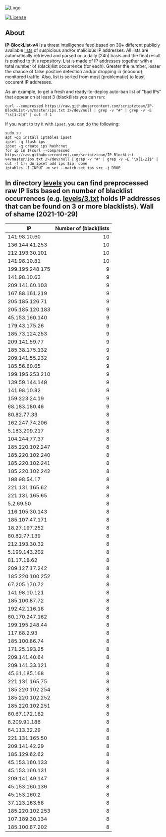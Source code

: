 ![Logo](https://i.imgur.com/PyKLAe7.png)

[![License](https://img.shields.io/badge/license-The_Unlicense-red.svg)](https://unlicense.org/)

About
----

**IP-BlockList-v4** is a threat intelligence feed based on 30+ different publicly available [lists](https://github.com/stamparm/maltrail) of suspicious and/or malicious IP addresses. All lists are automatically retrieved and parsed on a daily (24h) basis and the final result is pushed to this repository. List is made of IP addresses together with a total number of (black)list occurrence (for each). Greater the number, lesser the chance of false positive detection and/or dropping in (inbound) monitored traffic. Also, list is sorted from most (problematic) to least occurent IP addresses.

As an example, to get a fresh and ready-to-deploy auto-ban list of "bad IPs" that appear on at least 3 (black)lists you can run:

```
curl --compressed https://raw.githubusercontent.com/scriptzteam/IP-BlockList-v4/master/ips.txt 2>/dev/null | grep -v "#" | grep -v -E "\s[1-2]$" | cut -f 1
```

If you want to try it with `ipset`, you can do the following:

```
sudo su
apt -qq install iptables ipset
ipset -q flush ips
ipset -q create ips hash:net
for ip in $(curl --compressed https://raw.githubusercontent.com/scriptzteam/IP-BlockList-v4/master/ips.txt 2>/dev/null | grep -v "#" | grep -v -E "\s[1-2]$" | cut -f 1); do ipset add ips $ip; done
iptables -I INPUT -m set --match-set ips src -j DROP
```

In directory [levels](levels) you can find preprocessed raw IP lists based on number of blacklist occurrences (e.g. [levels/3.txt](levels/3.txt) holds IP addresses that can be found on 3 or more blacklists).
Wall of shame (2021-10-29)
----

|IP|Number of (black)lists|
|---|--:|
141.98.10.60|10
136.144.41.253|10
212.193.30.101|10
141.98.10.81|10
199.195.248.175|9
141.98.10.63|9
209.141.60.103|9
167.88.161.219|9
205.185.126.71|9
205.185.120.183|9
45.153.160.140|9
179.43.175.26|9
185.73.124.253|9
209.141.59.77|9
185.38.175.132|9
209.141.55.232|9
185.56.80.65|9
199.195.253.210|9
139.59.144.149|9
141.98.10.82|9
159.223.24.19|9
68.183.180.46|9
80.82.77.33|8
162.247.74.206|8
5.183.209.217|8
104.244.77.37|8
185.220.102.247|8
185.220.102.240|8
185.220.102.241|8
185.220.102.242|8
198.98.54.17|8
221.131.165.62|8
221.131.165.65|8
5.2.69.50|8
116.105.30.143|8
185.107.47.171|8
18.27.197.252|8
80.82.77.139|8
212.193.30.32|8
5.199.143.202|8
81.17.18.62|8
209.127.17.242|8
185.220.100.252|8
67.205.170.72|8
141.98.10.121|8
185.100.87.72|8
192.42.116.18|8
60.170.247.162|8
199.195.248.44|8
117.68.2.93|8
185.100.86.74|8
171.25.193.25|8
209.141.40.64|8
209.141.33.121|8
45.61.185.168|8
221.131.165.75|8
185.220.102.254|8
185.220.102.252|8
185.220.102.251|8
80.67.172.162|8
8.209.91.186|8
64.113.32.29|8
221.131.165.50|8
209.141.42.29|8
185.129.62.62|8
45.153.160.133|8
45.153.160.131|8
209.141.49.147|8
45.153.160.136|8
45.153.160.2|8
37.123.163.58|8
185.220.102.253|8
107.189.30.134|8
185.100.87.202|8
